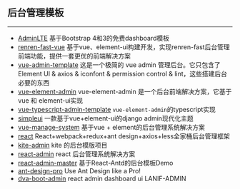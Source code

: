 ## 后台管理模板
------

* [AdminLTE](https://github.com/ColorlibHQ/AdminLTE) 基于Bootstrap 4和3的免费dashboard模板
* [renren-fast-vue](https://github.com/renrenio/renren-fast-vue) 基于vue、element-ui构建开发，实现renren-fast后台管理前端功能，提供一套更优的前端解决方案
* [vue-admin-template](https://github.com/PanJiaChen/vue-admin-template) 这是一个极简的 vue admin 管理后台。它只包含了 Element UI & axios & iconfont & permission control & lint，这些搭建后台必要的东西
* [vue-element-admin](https://github.com/PanJiaChen/vue-element-admin) vue-element-admin 是一个后台前端解决方案，它基于 vue 和 element-ui实现
* [vue-typescript-admin-template](https://github.com/Armour/vue-typescript-admin-template) `vue-element-admin`的typescript实现
* [simpleui](https://github.com/sea-team/simpleui) 一款基于vue+element-ui的django admin现代化主题
* [vue-manage-system](https://github.com/lin-xin/vue-manage-system) 基于vue + element的后台管理系统解决方案
* [react](https://github.com/duxianwei520/react) React+webpack+redux+ant design+axios+less全家桶后台管理框架
* [kite-admin](https://github.com/maoxiaoquan/kite-admin) kite 的后台模版项目
* [react-admin](https://github.com/yezihaohao/react-admin) react 后台管理系统解决方案
* [react-admin-master](https://github.com/z-9527/react-admin-master) 基于React-Antd的后台模板Demo
* [ant-design-pro](https://github.com/ant-design/ant-design-pro) Use Ant Design like a Pro!
* [dva-boot-admin](https://github.com/LANIF-UI/dva-boot-admin) react admin dashboard ui LANIF-ADMIN